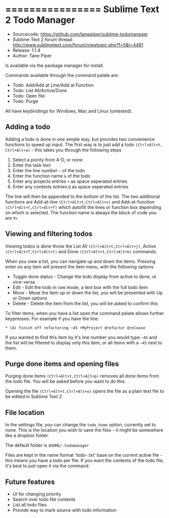 ================
Sublime Text 2 Todo Manager
================

* Sourcecode: https://github.com/tanepiper/sublime-todomanager
* Sublime Text 2 forum thread: http://www.sublimetext.com/forum/viewtopic.php?f=5&t=4491
* Release: 1.1.4
* Author: Tane Piper

Is available via the package manager for install.

Commands available through the command palate are:

* Todo: Add/Add at Line/Add at Function
* Todo: List All/Active/Done
* Todo: Open file
* Todo: Purge

All have keybindings for Windows, Mac and Linux (untested).

Adding a todo
-------------

Adding a todo is done in one simple way, but provides two convenience functions to speed up input.
The first way is to just add a todo `(Ctrl+Alt+t, Ctrl+Alt+a)` - this takes you through the following steps

1. Select a piority from A-D, or none
2. Enter the task text
3. Enter the line number `~` of the todo
4. Enter the function name `&` of the todo
5. Enter any projects entries `+` as space seperated entries
6. Enter any contexts entries `@` as space seperated entries

The line will then be appended to the bottom of the list.  The two additional functions are Add-at-line `(Ctrl+Alt+t,Ctrl+Alt+s)` and Add-at-function `(Ctrl+Alt+t,Ctrl+Alt+f)` which autofill the lines or function box depending on which is selected.  The function name is always the block of code you are in.

Viewing and filtering todos
---------------------------

Viewing todos is done throw the List All `(Ctrl+Alt+t,Ctrl+Alt+j)`, Active `(Ctrl+Alt+T,Ctrl+Alt+l)` and Done `(Ctrl+Alt+t,Ctrl+Alt+k)` commands.

When you view a list, you can navigate up and down the items.  Pressing enter on any item will present the item
menu, with the following options

* Toggle done status - Change the todo display from active to done, or vice-versa
* Edit - Edit the todo in raw mode, a text box with the full todo item
* Move - Move the item up or down the list, you will be presented with Up or Down options
* Delete - Delete the item from the list, you will be asked to confirm this

To filter items, when you have a list open the command palate allows further keypresses.  For example if you have the line:

  `* (A) Finish off refactoring ~45 +MyProject @refactor @release`

If you wanted to find this item by it's line number you would type `~45` and the list will be filtered to display only
this item, or all items with a `~45` next to them.

Purge done items and opening files
----------------------------------

Purging done items `(Ctrl+Alt+t,Ctrl+Alt+p)` removes all done items from the todo file.  You will be asked before you want to do this.

Opening the file `(Ctrl+Alt+t,Ctrl+Alt+o)` opens the file as a plain text file to be edited in Sublime Text 2

File location
-----------------------------

In the settings file, you can change the `todo_home` option, currently set to none.  This is the location you
wish to save the files - it might be somewhere like a dropbox folder.

The default folder is `$HOME/.todomanager`

Files are kept in the name format 'todo-<filename-md5>.txt' base on the current active file - this means you have a todo per file.  If you want the contents of the todo file, it's best to just open it via the command.

Future features
---------------

* UI for changing priority
* Search over todo file contents
* List all todo files
* Provide way to mark source with todo information
